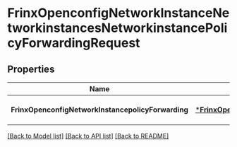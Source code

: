 # FrinxOpenconfigNetworkInstanceNetworkinstancesNetworkinstancePolicyForwardingRequest

## Properties
Name | Type | Description | Notes
------------ | ------------- | ------------- | -------------
**FrinxOpenconfigNetworkInstancepolicyForwarding** | [***FrinxOpenconfigNetworkInstanceNetworkinstancesNetworkinstancePolicyForwarding**](frinx.openconfig.network.instance.networkinstances.networkinstance.PolicyForwarding.md) |  | [optional] [default to null]

[[Back to Model list]](../README.md#documentation-for-models) [[Back to API list]](../README.md#documentation-for-api-endpoints) [[Back to README]](../README.md)


